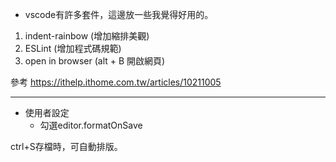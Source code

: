 - vscode有許多套件，這邊放一些我覺得好用的。

1. indent-rainbow	(增加縮排美觀)
2. ESLint		(增加程式碼規範)
3. open in browser	(alt + B 開啟網頁)

參考
https://ithelp.ithome.com.tw/articles/10211005

-----------------------------------------------

- 使用者設定
    - 勾選editor.formatOnSave

ctrl+S存檔時，可自動排版。
